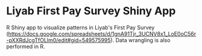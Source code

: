 # Liyab First Pay Survey Shiny App
R Shiny app to visualize patterns in Liyab's First Pay Survey (https://docs.google.com/spreadsheets/d/1gnA91Tjr_3UCNV8x1_LoE0oC56r-pXXRdJcgTfOLlm0/edit#gid=549575995). Data wrangling is also performed in R.
